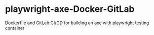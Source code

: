 # playwright-axe-Docker-GitLab
Dockerfile and GitLab CI/CD for building an axe with playwright testing container
